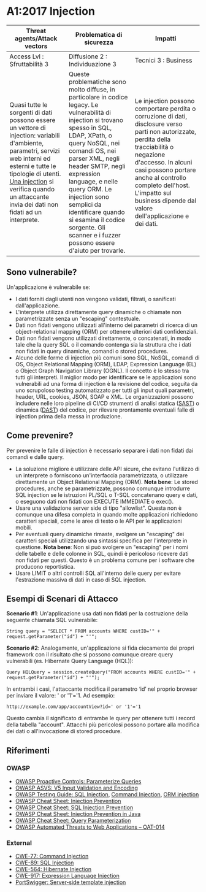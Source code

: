 # A1:2017 Injection

| Threat agents/Attack vectors | Problematica di sicurezza       | Impatti              |
| -- | -- | -- |
| Access Lvl : Sfruttabilità 3 | Diffusione 2 : Individuazione 3 | Tecnici 3 : Business |
| Quasi tutte le sorgenti di dati possono essere un vettore di injection: variabili d'ambiente, parametri, servizi web interni ed esterni e tutte le tipologie di utenti. [Una injection](https://www.owasp.org/index.php/Injection_Flaws) si verifica quando un attaccante invia dei dati non fidati ad un interprete. | Queste problematiche sono molto diffuse, in particolare in codice legacy. Le vulnerabilità di injection si trovano spesso in SQL, LDAP, XPath, o query NoSQL, nei comandi OS, nei parser XML, negli header SMTP, negli expression language, e nelle query ORM. Le injection sono semplici da identificare quando si esamina il codice sorgente. Gli scanner e i fuzzer possono essere d'aiuto per trovarle. |Le injection possono comportare perdita o corruzione di dati, disclosure verso parti non autorizzate, perdita della tracciabilità o negazione d'accesso. In alcuni casi possono portare anche al controllo completo dell'host. L'impatto sul business dipende dal valore dell'applicazione e dei dati.|


## Sono vulnerabile?

Un'applicazione è vulnerabile se:

* I dati forniti dagli utenti non vengono validati, filtrati, o sanificati dall'applicazione.
* L'interprete utilizza direttamente query dinamiche o chiamate non parametrizzate senza un "escaping" contestuale.  
* Dati non fidati vengono utilizzati all'interno dei parametri di ricerca di un object-relational mapping (ORM) per ottenere ulteriori dati confidenziali.
* Dati non fidati vengono utilizzati direttamente, o concatenati, in modo tale che la query SQL o il comando contenga sia la struttura che i dati non fidati in query dinamiche, comandi o stored procedures.
* Alcune delle forme di injection più comuni sono SQL, NoSQL, comandi di OS, Object Relational Mapping (ORM), LDAP, Expression Language (EL) o Object Graph Navigation Library (OGNL). Il concetto è lo stesso tra tutti gli interpreti. Il miglior modo per identificare se le applicazioni sono vulnerabili ad una forma di injection è la revisione del codice, seguita da uno scrupoloso testing automatizzato per tutti gli input quali parametri, header, URL, cookies, JSON, SOAP e XML. Le organizzazioni possono includere nelle loro pipeline di CI/CD strumenti di analisi statica ([SAST](https://www.owasp.org/index.php/Source_Code_Analysis_Tools)) o dinamica ([DAST](https://www.owasp.org/index.php/Category:Vulnerability_Scanning_Tools)) del codice, per rilevare prontamente eventuali falle di injection prima della messa in produzione.

## Come prevenire?

Per prevenire le falle di injection è necessario separare i dati non fidati dai comandi e dalle query.

* La soluzione migliore è utilizzare delle API sicure, che evitano l'utilizzo di un interprete o forniscono un'interfaccia parametrizzata, o utilizzare direttamente un Object Relational Mapping (ORM). **Nota bene**: Le stored procedures, anche se parametrizzate, possono comunque introdurre SQL injection se le istruzioni PL/SQL o T-SQL concatenano query e dati, o eseguono dati non fidati con EXECUTE IMMEDIATE o exec(). 
* Usare una validazione server side di tipo "allowlist". Questa non è comunque una difesa completa in quando molte applicazioni richiedono caratteri speciali, come le aree di testo o le API per le applicazioni mobili.
* Per eventuali query dinamiche rimaste, svolgere un "escaping" dei caratteri speciali utilizzando una sintassi specifica per l'interprete in questione. **Nota bene**: Non si può svolgere un "escaping" per i nomi delle tabelle e delle colonne in SQL, quindi è pericoloso ricevere dati non fidati per questi. Questo è un problema comune per i software che producono reportistica.
* Usare LIMIT o altri controlli SQL all'interno delle query per evitare l'estrazione massiva di dati in caso di SQL injection.

## Esempi di Scenari di Attacco

**Scenario #1**: Un'applicazione usa dati non fidati per la costruzione della seguente chiamata SQL vulnerabile: 

`String query = "SELECT * FROM accounts WHERE custID='" + request.getParameter("id") + "'";`

**Scenario #2**: Analogamente, un'applicazione si fida ciecamente dei propri framework con il risultato che si possono comunque creare query vulnerabili (es. Hibernate Query Language (HQL)):

`Query HQLQuery = session.createQuery("FROM accounts WHERE custID='" + request.getParameter("id") + "'");`

In entrambi i casi, l'attaccante modifica il parametro ‘id’ nel proprio browser per inviare il valore:  ' or '1'='1. Ad esempio:

`http://example.com/app/accountView?id=' or '1'='1`

Questo cambia il significato di entrambe le query per ottenere tutti i record della tabella "account". Attacchi più pericolosi possono portare alla modifica dei dati o all'invocazione di stored procedure.

## Riferimenti

### OWASP

* [OWASP Proactive Controls: Parameterize Queries](https://www.owasp.org/index.php/OWASP_Proactive_Controls#2:_Parameterize_Queries)
* [OWASP ASVS: V5 Input Validation and Encoding](https://www.owasp.org/index.php/ASVS_V5_Input_validation_and_output_encoding)
* [OWASP Testing Guide: SQL Injection](https://www.owasp.org/index.php/Testing_for_SQL_Injection_(OTG-INPVAL-005)), [Command Injection](https://www.owasp.org/index.php/Testing_for_Command_Injection_(OTG-INPVAL-013)), [ORM injection](https://www.owasp.org/index.php/Testing_for_ORM_Injection_(OTG-INPVAL-007))
* [OWASP Cheat Sheet: Injection Prevention](https://www.owasp.org/index.php/Injection_Prevention_Cheat_Sheet)
* [OWASP Cheat Sheet: SQL Injection Prevention](https://www.owasp.org/index.php/SQL_Injection_Prevention_Cheat_Sheet)
* [OWASP Cheat Sheet: Injection Prevention in Java](https://www.owasp.org/index.php/Injection_Prevention_Cheat_Sheet_in_Java)
* [OWASP Cheat Sheet: Query Parameterization](https://www.owasp.org/index.php/Query_Parameterization_Cheat_Sheet)
* [OWASP Automated Threats to Web Applications – OAT-014](https://www.owasp.org/index.php/OWASP_Automated_Threats_to_Web_Applications)

### External

* [CWE-77: Command Injection](https://cwe.mitre.org/data/definitions/77.html)
* [CWE-89: SQL Injection](https://cwe.mitre.org/data/definitions/89.html)
* [CWE-564: Hibernate Injection](https://cwe.mitre.org/data/definitions/564.html)
* [CWE-917: Expression Language Injection](https://cwe.mitre.org/data/definitions/917.html)
* [PortSwigger: Server-side template injection](https://portswigger.net/kb/issues/00101080_serversidetemplateinjection)
